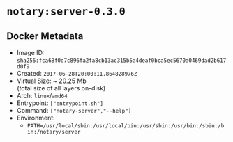 # `notary:server-0.3.0`

## Docker Metadata

- Image ID: `sha256:fca68f0d7c896fa2fa8cb13ac315b5a4deaf0bca5ec5670a0469dad2b617d0f9`
- Created: `2017-06-28T20:00:11.864828976Z`
- Virtual Size: ~ 20.25 Mb  
  (total size of all layers on-disk)
- Arch: `linux`/`amd64`
- Entrypoint: `["entrypoint.sh"]`
- Command: `["notary-server","--help"]`
- Environment:
  - `PATH=/usr/local/sbin:/usr/local/bin:/usr/sbin:/usr/bin:/sbin:/bin:/notary/server`
